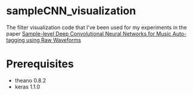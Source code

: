 # sampleCNN_visualization

The filter visualization code that I've been used for my experiments in the paper [Sample-level Deep Convolutional Neural Networks for Music Auto-tagging using Raw Waveforms](https://arxiv.org/abs/1703.01789)

# Prerequisites

* theano 0.8.2
* keras 1.1.0


